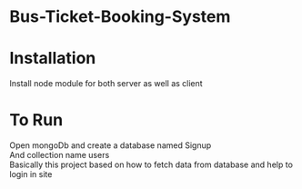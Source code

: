 # Bus-Ticket-Booking-System <br>
# Installation <br>
Install node module for both server as well as client <br>
# To Run
Open mongoDb and create a database named Signup <br>
And collection name users <br>
Basically this project based on how to fetch data from database and help to login in site 
